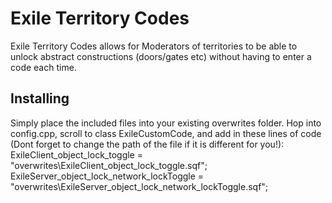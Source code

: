Exile Territory Codes
=====
Exile Territory Codes allows for Moderators of territories to be able to unlock abstract constructions (doors/gates etc) without having to enter a code each time. 

Installing 
---
Simply place the included files into your existing overwrites folder. Hop into config.cpp, scroll to class ExileCustomCode, and add in these lines of code (Dont forget to change the path of the file if it is different for you!):
	ExileClient_object_lock_toggle = "overwrites\ExileClient_object_lock_toggle.sqf";
	ExileServer_object_lock_network_lockToggle = "overwrites\ExileServer_object_lock_network_lockToggle.sqf";

